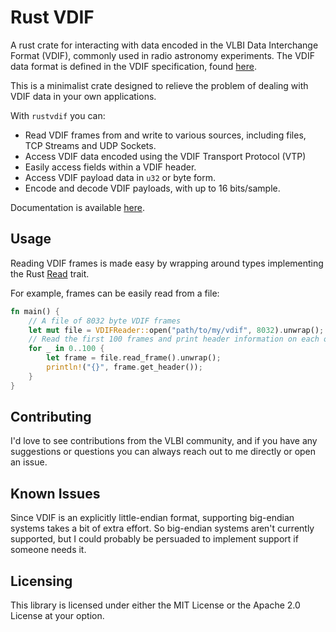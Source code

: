 # Rust VDIF

A rust crate for interacting with data encoded in the VLBI Data Interchange Format (VDIF), commonly used in radio astronomy experiments. The VDIF data format is defined in the VDIF specification, found [here](https://vlbi.org/vlbi-standards/vdif/).

This is a minimalist crate designed to relieve the problem of dealing with VDIF data in your own applications.

With `rustvdif` you can:

- Read VDIF frames from and write to various sources, including files, TCP Streams and UDP Sockets.
- Access VDIF data encoded using the VDIF Transport Protocol (VTP)
- Easily access fields within a VDIF header.
- Access VDIF payload data in `u32` or byte form.
- Encode and decode VDIF payloads, with up to 16 bits/sample.

Documentation is available [here](https://docs.rs/rustvdif/latest/rustvdif/).

## Usage

Reading VDIF frames is made easy by wrapping around types implementing the Rust [Read](https://doc.rust-lang.org/std/io/trait.Read.html) trait.

For example, frames can be easily read from a file:

```rust
fn main() {
    // A file of 8032 byte VDIF frames
    let mut file = VDIFReader::open("path/to/my/vdif", 8032).unwrap();
    // Read the first 100 frames and print header information on each one
    for _ in 0..100 {
        let frame = file.read_frame().unwrap();
        println!("{}", frame.get_header());
    }
}
```

## Contributing

I'd love to see contributions from the VLBI community, and if you have any suggestions or questions you can always reach out to me directly or open an issue.

## Known Issues

Since VDIF is an explicitly little-endian format, supporting big-endian systems takes a bit of extra effort. So big-endian systems aren't currently supported, but I could probably be persuaded to implement support if someone needs it.

## Licensing

This library is licensed under either the MIT License or the Apache 2.0 License at your option.
